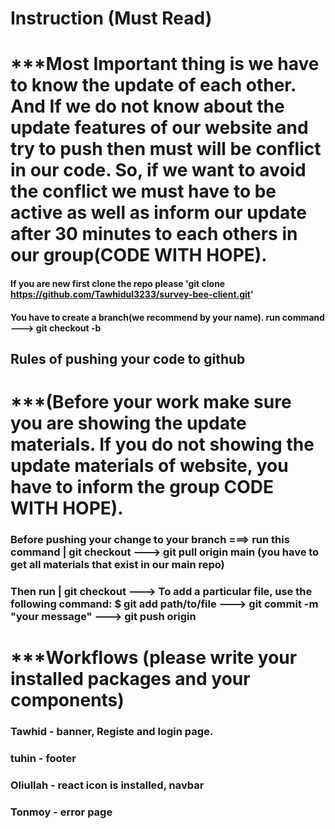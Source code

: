 # Instruction (Must Read)
# ***Most Important thing is we have to know the update of each other. And If we do not know about the update features of our website and try to push then must will be conflict in our code. So, if we want to avoid the conflict we must have to be active as well as inform our update after 30 minutes to each others in our group(CODE WITH HOPE).

#### If you are new first clone the repo please 'git clone https://github.com/Tawhidul3233/survey-bee-client.git'

#### You have to create a branch(we recommend by your name). run command ---> git checkout -b <yourname>

## Rules of pushing your code to github

# ***(Before your work make sure you are showing the update materials. If you do not showing the update materials of website, you have to inform the group CODE WITH HOPE).

### Before pushing your change to your branch ===> run this command | git checkout <yourbranchname> ---> git pull origin main (you have to get all materials that exist in our main repo)

### Then run | git checkout <yourbranchname> ---> To add a particular file, use the following command: $ git add path/to/file ---> git commit -m "your message" ---> git push origin <yourbranchname>


# ***Workflows (please write your installed packages and your components)
### Tawhid - banner, Registe and login page.
### tuhin - footer
### Oliullah - react icon is installed, navbar
### Tonmoy - error page

